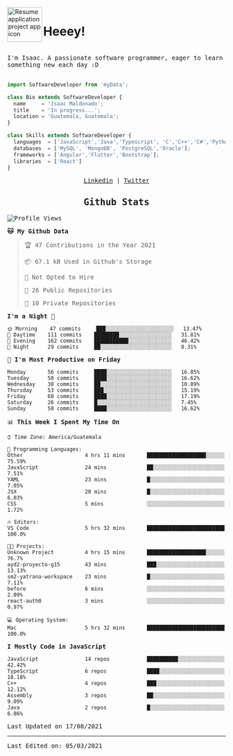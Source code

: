 <img align="left" width="80" height="80" src="https://raw.githubusercontent.com/sidbelbase/sidbelbase/master/wave.gif" alt="Resume application project app icon">

# Heeey!
 
</br>
 
<samp>
I'm Isaac. A passionate software programmer, eager to learn something new each day :D
</samp>
</br></br>



```js
import SoftwareDeveloper from 'myData';

class Bio extends SoftwareDeveloper {
  name     = 'Isaac Maldonado';
  title    = 'In progress...';
  location = 'Guatemala, Guatemala';
}

class Skills extends SoftwareDeveloper {
  languages  = ['JavaScript','Java','Typescript', 'C','C++','C#','Python','Assembly','Dart','Go'];
  databases  = ['MySQL', 'MongoDB', 'PostgreSQL','Oracle'];
  frameworks = ['Angular','Flutter','Bootstrap'];
  libraries  = ['React']
}
```

</p>
<samp>
<p align="center">
<a href="www.linkedin.com/in/isaac-maldonado-4745b2194">Linkedin</a> | <a href="https://twitter.com/Anaklusmos99">Twitter</a>
</p>

<h2 align="center"><samp>Github Stats</samp></h2>

<!--START_SECTION:waka-->
![Profile Views](http://img.shields.io/badge/Profile%20Views-0-blue)

**🐱 My Github Data** 

> 🏆 47 Contributions in the Year 2021
 > 
> 📦 67.1 kB Used in Github's Storage 
 > 
> 🚫 Not Opted to Hire
 > 
> 📜 26 Public Repositories 
 > 
> 🔑 10 Private Repositories  
 > 
**I'm a Night 🦉** 

```text
🌞 Morning    47 commits     ███░░░░░░░░░░░░░░░░░░░░░░   13.47% 
🌆 Daytime    111 commits    ████████░░░░░░░░░░░░░░░░░   31.81% 
🌃 Evening    162 commits    ███████████░░░░░░░░░░░░░░   46.42% 
🌙 Night      29 commits     ██░░░░░░░░░░░░░░░░░░░░░░░   8.31%

```
📅 **I'm Most Productive on Friday** 

```text
Monday       56 commits     ████░░░░░░░░░░░░░░░░░░░░░   16.05% 
Tuesday      58 commits     ████░░░░░░░░░░░░░░░░░░░░░   16.62% 
Wednesday    38 commits     ██░░░░░░░░░░░░░░░░░░░░░░░   10.89% 
Thursday     53 commits     ███░░░░░░░░░░░░░░░░░░░░░░   15.19% 
Friday       60 commits     ████░░░░░░░░░░░░░░░░░░░░░   17.19% 
Saturday     26 commits     █░░░░░░░░░░░░░░░░░░░░░░░░   7.45% 
Sunday       58 commits     ████░░░░░░░░░░░░░░░░░░░░░   16.62%

```


📊 **This Week I Spent My Time On** 

```text
⌚︎ Time Zone: America/Guatemala

💬 Programming Languages: 
Other                    4 hrs 11 mins       ███████████████████░░░░░░   75.59% 
JavaScript               24 mins             ██░░░░░░░░░░░░░░░░░░░░░░░   7.51% 
YAML                     23 mins             █░░░░░░░░░░░░░░░░░░░░░░░░   7.05% 
JSX                      20 mins             █░░░░░░░░░░░░░░░░░░░░░░░░   6.03% 
CSS                      5 mins              ░░░░░░░░░░░░░░░░░░░░░░░░░   1.72%

🔥 Editors: 
VS Code                  5 hrs 32 mins       █████████████████████████   100.0%

🐱‍💻 Projects: 
Unknown Project          4 hrs 15 mins       ███████████████████░░░░░░   76.7% 
ayd2-proyecto-g15        43 mins             ███░░░░░░░░░░░░░░░░░░░░░░   13.13% 
sm2-yatrana-workspace    23 mins             █░░░░░░░░░░░░░░░░░░░░░░░░   7.11% 
before                   6 mins              ░░░░░░░░░░░░░░░░░░░░░░░░░   2.09% 
react-auth0              3 mins              ░░░░░░░░░░░░░░░░░░░░░░░░░   0.97%

💻 Operating System: 
Mac                      5 hrs 32 mins       █████████████████████████   100.0%

```

**I Mostly Code in JavaScript** 

```text
JavaScript               14 repos            ██████████░░░░░░░░░░░░░░░   42.42% 
TypeScript               6 repos             ████░░░░░░░░░░░░░░░░░░░░░   18.18% 
C++                      4 repos             ███░░░░░░░░░░░░░░░░░░░░░░   12.12% 
Assembly                 3 repos             ██░░░░░░░░░░░░░░░░░░░░░░░   9.09% 
Java                     2 repos             █░░░░░░░░░░░░░░░░░░░░░░░░   6.06%

```



 Last Updated on 17/08/2021
<!--END_SECTION:waka-->

------

Last Edited on: 05/03/2021

